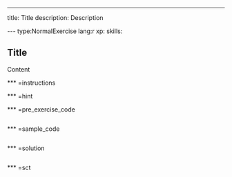 ---
title: Title
description: Description

--- type:NormalExercise lang:r xp: skills:
## Title 
Content

*** =instructions

*** =hint

*** =pre_exercise_code
```{r}

```

*** =sample_code
```{r}

```

*** =solution
```{r}

```

*** =sct
```{r}

```

